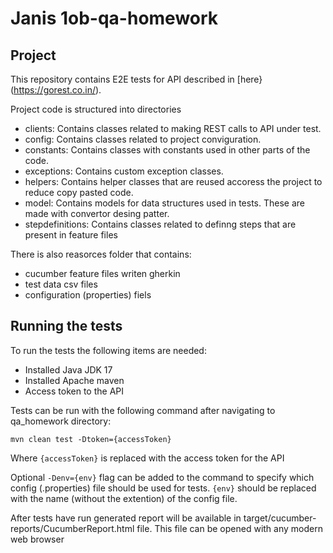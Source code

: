 # Janis 1ob-qa-homework

## Project

This repository contains E2E tests for API described in [here}(https://gorest.co.in/).

Project code is structured into directories
 - clients: Contains classes related to making REST calls to API under test.
 - config: Contains classes related to project conviguration.
 - constants: Contains classes with constants used in other parts of the code. 
 - exceptions: Contains custom exception classes.
 - helpers: Contains helper classes that are reused accoress the project to reduce copy pasted code.
 - model: Contains models for data structures used in tests. These are made with convertor desing patter.
 - stepdefinitions: Contains classes related to definng steps that are present in feature files

There is also reasorces folder that contains:
 - cucumber feature files writen gherkin
 - test data csv files
 - configuration (properties) fiels

## Running the tests

 To run the tests the following items are needed:
  - Installed Java JDK 17
  - Installed Apache maven
  - Access token to the API

Tests can be run with the following command after navigating to qa_homework directory:

`mvn clean test -Dtoken={accessToken}`

Where `{accessToken}` is replaced with the access token for the API

Optional `-Denv={env}` flag can be added to the command to specify which config (.properties) file should be used for tests. `{env}` should be replaced with the name (without the extention) of the config file.

After tests have run generated report will be available in target/cucumber-reports/CucumberReport.html file. This file can be opened with any modern web browser